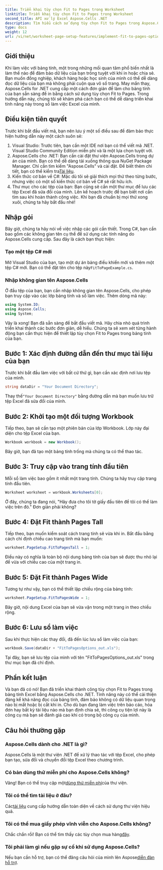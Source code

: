 ```yaml
---
title: Triển khai tùy chọn Fit to Pages trong Worksheet
linktitle: Triển khai tùy chọn Fit to Pages trong Worksheet
second_title: API xử lý Excel Aspose.Cells .NET
description: Tìm hiểu cách sử dụng tùy chọn Fit to Pages trong Aspose.Cells cho .NET để cải thiện định dạng bảng tính Excel của bạn nhằm dễ đọc hơn.
type: docs
weight: 12
url: /vi/net/worksheet-page-setup-features/implement-fit-to-pages-options/
---
```

## Giới thiệu
Khi làm việc với bảng tính, một trong những mối quan tâm phổ biến nhất là làm thế nào để đảm bảo dữ liệu của bạn trông tuyệt vời khi in hoặc chia sẻ. Bạn muốn đồng nghiệp, khách hàng hoặc học sinh của mình có thể dễ dàng đọc dữ liệu của bạn mà không phải cuộn qua vô số trang. May mắn thay, Aspose.Cells for .NET cung cấp một cách đơn giản để làm cho bảng tính của bạn sẵn sàng để in bằng cách sử dụng tùy chọn Fit to Pages. Trong hướng dẫn này, chúng tôi sẽ khám phá cách bạn có thể dễ dàng triển khai tính năng này trong sổ làm việc Excel của mình. 
## Điều kiện tiên quyết
Trước khi bắt đầu viết mã, bạn nên lưu ý một số điều sau để đảm bảo thực hiện hướng dẫn này một cách suôn sẻ:
1. Visual Studio: Trước tiên, bạn cần một IDE nơi bạn có thể viết mã .NET. Visual Studio Community Edition miễn phí và là một lựa chọn tuyệt vời.
2.  Aspose.Cells cho .NET: Bạn cần cài đặt thư viện Aspose.Cells trong dự án của mình. Bạn có thể dễ dàng tải xuống thông qua NuGet Package Manager. Chỉ cần tìm kiếm "Aspose.Cells" và cài đặt. Để biết thêm chi tiết, bạn có thể kiểm tra[Tài liệu](https://reference.aspose.com/cells/net/).
3. Kiến thức cơ bản về C#: Mặc dù tôi sẽ giải thích mọi thứ theo từng bước, nhưng việc có một số kiến thức cơ bản về C# sẽ rất hữu ích.
4. Thư mục cho các tệp của bạn: Bạn cũng sẽ cần một thư mục để lưu các tệp Excel đã sửa đổi của mình. Lên kế hoạch trước để bạn biết nơi cần tìm sau khi hoàn thành công việc.
Khi bạn đã chuẩn bị mọi thứ xong xuôi, chúng ta hãy bắt đầu nhé!
## Nhập gói
Bây giờ, chúng ta hãy nói về việc nhập các gói cần thiết. Trong C#, bạn cần bao gồm các không gian tên cụ thể để sử dụng các tính năng do Aspose.Cells cung cấp. Sau đây là cách bạn thực hiện:
### Tạo một tệp C# mới
 Mở Visual Studio của bạn, tạo một dự án bảng điều khiển mới và thêm một tệp C# mới. Bạn có thể đặt tên cho tệp này`FitToPageExample.cs`.
### Nhập không gian tên Aspose.Cells
Ở đầu tệp của bạn, bạn cần nhập không gian tên Aspose.Cells, cho phép bạn truy cập vào các lớp bảng tính và sổ làm việc. Thêm dòng mã này:
```csharp
using System.IO;
using Aspose.Cells;
using System;
```
Vậy là xong! Bạn đã sẵn sàng để bắt đầu viết mã.
Hãy chia nhỏ quá trình triển khai thành các bước đơn giản, dễ hiểu. Chúng ta sẽ xem xét từng hành động bạn cần thực hiện để thiết lập tùy chọn Fit to Pages trong bảng tính của bạn.
## Bước 1: Xác định đường dẫn đến thư mục tài liệu của bạn
Trước khi bắt đầu làm việc với bất cứ thứ gì, bạn cần xác định nơi lưu tệp của mình.
```csharp
string dataDir = "Your Document Directory";
```
 Thay thế`"Your Document Directory"` bằng đường dẫn mà bạn muốn lưu trữ tệp Excel đã sửa đổi của mình.
## Bước 2: Khởi tạo một đối tượng Workbook
Tiếp theo, bạn sẽ cần tạo một phiên bản của lớp Workbook. Lớp này đại diện cho tệp Excel của bạn.
```csharp
Workbook workbook = new Workbook();
```
Bây giờ, bạn đã tạo một bảng tính trống mà chúng ta có thể thao tác.
## Bước 3: Truy cập vào trang tính đầu tiên
Mỗi sổ làm việc bao gồm ít nhất một trang tính. Chúng ta hãy truy cập trang tính đầu tiên.
```csharp
Worksheet worksheet = workbook.Worksheets[0];
```
Ở đây, chúng ta đang nói, "Hãy đưa cho tôi tờ giấy đầu tiên để tôi có thể làm việc trên đó." Đơn giản phải không?
## Bước 4: Đặt Fit thành Pages Tall
Tiếp theo, bạn muốn kiểm soát cách trang tính sẽ vừa khi in. Bắt đầu bằng cách chỉ định chiều cao trang tính mà bạn muốn:
```csharp
worksheet.PageSetup.FitToPagesTall = 1;
```
Điều này có nghĩa là toàn bộ nội dung bảng tính của bạn sẽ được thu nhỏ lại để vừa với chiều cao của một trang in. 
## Bước 5: Đặt Fit thành Pages Wide
Tương tự như vậy, bạn có thể thiết lập chiều rộng của bảng tính:
```csharp
worksheet.PageSetup.FitToPagesWide = 1;
```
Bây giờ, nội dung Excel của bạn sẽ vừa vặn trong một trang in theo chiều rộng. 
## Bước 6: Lưu sổ làm việc
Sau khi thực hiện các thay đổi, đã đến lúc lưu sổ làm việc của bạn:
```csharp
workbook.Save(dataDir + "FitToPagesOptions_out.xls");
```
Tại đây, bạn sẽ lưu tệp của mình với tên "FitToPagesOptions_out.xls" trong thư mục bạn đã chỉ định.
## Phần kết luận
Và bạn đã có nó! Bạn đã triển khai thành công tùy chọn Fit to Pages trong bảng tính Excel bằng Aspose.Cells cho .NET. Tính năng này có thể cải thiện đáng kể khả năng đọc của bảng tính, đảm bảo không có dữ liệu quan trọng nào bị mất hoặc bị cắt khi in. Cho dù bạn đang làm việc trên báo cáo, hóa đơn hay bất kỳ tài liệu nào mà bạn định chia sẻ, thì công cụ tiện lợi này là công cụ mà bạn sẽ đánh giá cao khi có trong bộ công cụ của mình.
## Câu hỏi thường gặp
### Aspose.Cells dành cho .NET là gì?
Aspose.Cells là một thư viện .NET để xử lý thao tác với tệp Excel, cho phép bạn tạo, sửa đổi và chuyển đổi tệp Excel theo chương trình.
### Có bản dùng thử miễn phí cho Aspose.Cells không?
 Vâng! Bạn có thể truy cập một[dùng thử miễn phí](https://releases.aspose.com/)của thư viện.
### Tôi có thể tìm tài liệu ở đâu?
 Các[tài liệu](https://reference.aspose.com/cells/net/) cung cấp hướng dẫn toàn diện về cách sử dụng thư viện hiệu quả.
### Tôi có thể mua giấy phép vĩnh viễn cho Aspose.Cells không?
 Chắc chắn rồi! Bạn có thể tìm thấy các tùy chọn mua hàng[đây](https://purchase.aspose.com/buy).
### Tôi phải làm gì nếu gặp sự cố khi sử dụng Aspose.Cells?
 Nếu bạn cần hỗ trợ, bạn có thể đăng câu hỏi của mình lên Aspose[diễn đàn hỗ trợ](https://forum.aspose.com/c/cells/9).
